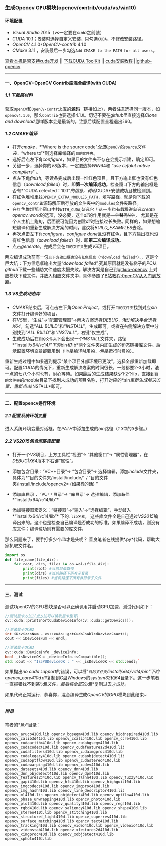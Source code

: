 ### 生成Opencv GPU模块(opencv/contrib/cuda/vs/win10)


#### 环境配置

* *Visual Studio* 2015（*vs*一定要在*cuda*之前装）
* *CUDA* 10.1；安装时选择自定义安装，只勾选`CUDA`，不修改安装路径。 
* *OpenCV* 4.1.0+*OpenCV-contrib* 4.1.0
* *CMake* 3.11 ，安装最后一步勾选`Add CMAKE to the PATH for all users`。       

[ 查看本机是否支持cuda开发](https://developer.nvidia.com/cuda-gpus) || [ 下载CUDA ToolKit](https://developer.nvidia.com/cuda-toolkit) || [cuda安装教程](https://blog.csdn.net/qq_30623591/article/details/82084113) ||[github-opencv](https://github.com/opencv)    

------------------------------

#### 一、OpenCV+OpenCV Contrib库混合编译(with CUDA)

##### 1.1 下载原材料

获取`OpenCV`和`OpenCV-Contrib`库的**源码**（链接如上），两者注意选择同一版本，如`opencv4.1.0`，那么`Contrib`也要选择4.1.0。切记不要在*github*里直接选择*Clone and download*,那样版本会是最新的。注意后续配置全程退出360。

##### 1.2 *CMAKE*编译

* 打开*cmake*，*“Where is the source code"*处选`OpenCV`的`source`文件夹，*“where to”*则选择库编译的`目的文件夹`。
* 选好后点左下角*configure*，如果目的文件夹不存在会提示新建，确定即可。
* 关键一步，选择你的*VS*版本，一定要选择*WIN*64和 “*use defalut native compilers*" 。
* 点左下角*finish*，等读条完成后出现一堆红色项目，且下方输出框也没有红色信息（*download failed*）时，即**第一次编译成功**。检查窗口下方的输出框是否有*“CUDA detected：10.1”*的信息，说明*CUDA*安装成功且被检测到。
* 在红色堆堆里找`OPENCV_EXTRA_MODULES_PATH`，填写路径，就是你下载的`opencv_contrib`源码解压后存放的文件夹中的`modules`文件夹路径。
* 在红色堆堆那个窗口中找`WITH_CUDA`,勾选它！这一步也有教程说勾选*create opencv_world*的选项，没必要，这个*dll*的作用就是~~一个替代N个~~， 尤其是在个人主机上跑的，后面很可能因为创建*dll*时链接过长失败。同样的，如果想缩短编译和重新生成解决方案的时间，建议将*BUILD_EXAMPLES*去除。
* 再次点击左下角*configure*，*configure done*且没有红色，且下方输出框也没有红色信息（*download failed*）时，即**第二次编译成功**。
* 点击*generate*，完成后会在`目的文件夹`生成*VS*项目。

两次编译成功前有一句`且下方输出框也没有红色信息（*download failed*），`，这是个巨大坑：下方信息框输出大量“*download failed*”,究其原因就是没有梯子的*PC*从*github*下载一些辅助文件速度太慢失败。解决方案是自己到[github-opencv](https://github.com/opencv) 上对应模块下载文件，并放入相应文件夹中，具体参照了[B站教程:OpenCV从入门到放弃](https://www.bilibili.com/video/av17972938/?p=2)。   

##### 1.3 *VS*生成动态库

* *CMAKE*结束后，可点击左下角*Open Project*，或打开`目的文件夹`找到对应*sln*文件打开编译好的项目。
* 在*VS*里，“生成”->“配置管理器”->解决方案选择*DEBUG*，活动解决平台选择*X64*，勾选“*ALL BUILD*”和“*INSTALL*”，生成即可。或者在右侧解决方案中分别找到“*ALL BUILD*”和“*INSTALL*”，右键“仅生成”。       
* 生成成功后在`目的文件夹`下会出现一个*INSTALL*文件夹，路径*“install/x64/vc14/”*下的*bin*和*lib*两个文件夹内即生成的动态链接库文件。后续配置环境变量都要用到（lib是编译时用的，dll是运行时用的）。  

重新生成过程中如果遇到提示“某个项目外部环境已更改”，选择全部重新加载即可。配置*CUDA*的情况下，重新生成解决方案的时间很长，一般都要2-3小时，渣一点的七八个小时也有，耐心等待。如果最后的生成结果缺少1-2个lib，直接到`目的文件夹`的*module*目录下找到未成功的项目名称，打开对应的*.sln*重新生成解决方案，重新点击*INSTALL*即可。

------------------------------

#### 二、配置opencv运行环境

##### 2.1  配置系统环境变量

进入系统环境变量对话框，在*PATH*中添加生成的*bin*路径（*1.3*中的*3*步骤。）

##### 2.2  VS2015包含库路径配置

* 打开一个*VS*项目，上方工具栏“视图”-> “其他窗口”-> “属性管理器”，在*DEBUG|X64*版本下右键“属性”。

* 添加包含目录：“VC++目录”-> “包含目录”-> 选择编辑，添加*include*文件夹，具体为*“目的文件夹/install/include/”*；*“目的文件夹/install/include/opencv2* (如果有的话) ”

* 添加库目录： “VC++目录”-> “库目录”-> 选择编辑，添加路径*“install/x64/vc14/lib”* 

* 添加链接器宏定义：“链接器”->“输入”->“选择编辑”，手动敲入*“install/x64/vc14/lib”* 下的`.lib名称`。 这些库文件全是自己通过*VS2015*编译出来的。这个也是检查自己编译是否成功的标准，如果编译不成功，则没有库文件；编译成功则有需要的库文件。    

那么问题来了，要手打多少个*lib*才是头呢？ 善良笔者在线提供*.py*代码，帮助大家扒取文件名。

```python
import os  
def file_name(file_dir):   
    for root, dirs, files in os.walk(file_dir):  
        print(root) #当前目录路径  
        print(dirs) #当前路径下所有子目录  
        print(files) #当前路径下所有非目录子文件
```
------------------------------

#### 三、测试

测试OpenCV的GPU模块是否可以正确调用并启动GPU加速，测试代码如下：

```c++
//测试显卡方法1(此方法可以读取显卡型号)
cv::cuda::printShortCudaDeviceInfo(cv::cuda::getDevice());

//测试显卡方法2
int iDevicesNum = cv::cuda::getCudaEnabledDeviceCount();
cout << iDevicesNum << endl;

//测试显卡方法3
cv::cuda::DeviceInfo _deviceInfo;
bool _isDeviceOK = _deviceInfo.isCompatible();
std::cout << "IsGPUDeviceOK : " << _isDeviceOK << std::endl;`
```
如果抛出*no cuda support*的错误，可以将"*`目的文件夹`/install/x64/vc14/bin"*下的*opencv_core410d.dll*复制到*C*盘*Windows*的*system32*和*64*目录下。这一步笔者一直报错找不到某*.dll*文件，最后将全部的*.dll*复制过去才成功。

如果代码正常运行，恭喜你，混合编译生成*OpenCV*的*GPU*模块到此结束~

---------------------------

##### 附录

笔者的*.lib*目录：

`opencv_aruco410d.lib
opencv_bgsegm410d.lib
opencv_bioinspired410d.lib
opencv_calib3d410d.lib
opencv_ccalib410d.lib
opencv_core410d.lib
opencv_cudaarithm410d.lib
opencv_cudabgsegm410d.lib
opencv_cudacodec410d.lib
opencv_cudafeatures2d410d.lib
opencv_cudafilters410d.lib
opencv_cudaimgproc410d.lib
opencv_cudalegacy410d.lib
opencv_cudaobjdetect410d.lib
opencv_cudaoptflow410d.lib
opencv_cudastereo410d.lib
opencv_cudawarping410d.lib
opencv_cudev410d.lib
opencv_datasets410d.lib
opencv_dnn410d.lib
opencv_dnn_objdetect410d.lib
opencv_dpm410d.lib
opencv_features2d410d.lib
opencv_flann410d.lib
opencv_fuzzy410d.lib
opencv_gapi410d.lib
opencv_hfs410d.lib
opencv_highgui410d.lib
opencv_imgcodecs410d.lib
opencv_imgproc410d.lib
opencv_img_hash410d.lib
opencv_line_descriptor410d.lib
opencv_ml410d.lib
opencv_objdetect410d.lib
opencv_optflow410d.lib
opencv_phase_unwrapping410d.lib
opencv_photo410d.lib
opencv_plot410d.lib
opencv_quality410d.lib
opencv_reg410d.lib
opencv_rgbd410d.lib
opencv_saliency410d.lib
opencv_shape410d.lib
opencv_stereo410d.lib
opencv_stitching410d.lib
opencv_structured_light410d.lib
opencv_superres410d.lib
opencv_surface_matching410d.lib
opencv_text410d.lib
opencv_tracking410d.lib
opencv_video410d.lib
opencv_videoio410d.lib
opencv_videostab410d.lib
opencv_xfeatures2d410d.lib
opencv_ximgproc410d.lib
opencv_xobjdetect410d.lib
opencv_xphoto410d.lib`

